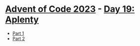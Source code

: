 # [Advent of Code 2023](../README.md) - [Day 19: Aplenty](https://adventofcode.com/2023/day/19)


* [Part 1](part1/README.md)
* [Part 2](part2/README.md)
